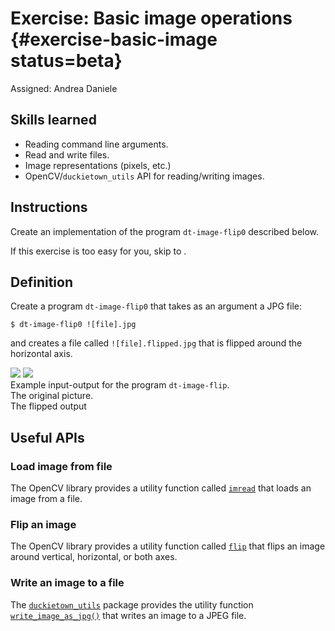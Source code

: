 # Exercise: Basic image operations {#exercise-basic-image status=beta}

Assigned: Andrea Daniele

## Skills learned

- Reading command line arguments.
- Read and write files.
- Image representations (pixels, etc.)
- OpenCV/`duckietown_utils` API for reading/writing images.


## Instructions

Create an implementation of the program `dt-image-flip0` described below.

If this exercise is too easy for you, skip to [](#exercise-specifications).


## Definition

Create a program `dt-image-flip0` that takes as an argument a JPG file:

    $ dt-image-flip0 ![file].jpg

and creates a file called `![file].flipped.jpg` that is flipped around the horizontal axis.


<div figure-id="fig:example1" figure-class="flow-subfigures">
    <img figure-id="subfig:original1" src='image-ops-original.jpg'/>
    <img figure-id="subfig:flip1"     src='image-ops-flip.jpg'/>
</div>

<figcaption id="fig:example:caption">
Example input-output for the program <code>dt-image-flip</code>.
</figcaption>

<figcaption id="subfig:original1:caption">
The original picture.
</figcaption>

<figcaption id="subfig:flip1:caption">
The flipped output
</figcaption>


## Useful APIs

### Load image from file

The OpenCV library provides a utility function called [`imread`](http://docs.opencv.org/2.4/modules/highgui/doc/reading_and_writing_images_and_video.html#imread)
that loads an image from a file.


### Flip an image

The OpenCV library provides a utility function called [`flip`](http://docs.opencv.org/2.4/modules/core/doc/operations_on_arrays.html?highlight=flip#flip)
that flips an image around vertical, horizontal, or both axes.

### Write an image to a file

The [`duckietown_utils`](http://purl.org/dth/duckietown-utils-library)
package provides the utility function [`write_image_as_jpg()`](#duckietown_utils-write_image_as_jpg)
that writes an image to a JPEG file.
